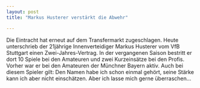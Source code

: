 ```yaml
---
layout: post
title: "Markus Husterer verstärkt die Abwehr"

---
```


Die Eintracht hat erneut auf dem Transfermarkt zugeschlagen. Heute unterschrieb der 21jährige Innenverteidiger Markus Husterer vom VfB Stuttgart einen Zwei-Jahres-Vertrag. In der vergangenen Saison bestritt er dort 10 Spiele bei den Amateuren und zwei Kurzeinsätze bei den Profis. Vorher war er bei den Amateuren der Münchner Bayern aktiv. Auch bei diesem Spieler gilt: Den Namen habe ich schon einmal gehört, seine Stärke kann ich aber nicht einschätzen. Aber ich lasse mich gerne überraschen...


